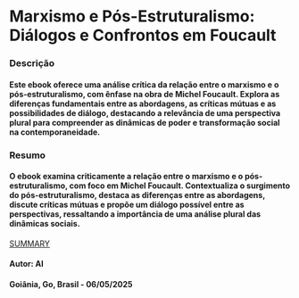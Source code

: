 
# Marxismo e Pós-Estruturalismo: Diálogos e Confrontos em Foucault


### Descrição 

#### Este ebook oferece uma análise crítica da relação entre o marxismo e o pós-estruturalismo, com ênfase na obra de Michel Foucault. Explora as diferenças fundamentais entre as abordagens, as críticas mútuas e as possibilidades de diálogo, destacando a relevância de uma perspectiva plural para compreender as dinâmicas de poder e transformação social na contemporaneidade.


### Resumo 

#### O ebook examina criticamente a relação entre o marxismo e o pós-estruturalismo, com foco em Michel Foucault. Contextualiza o surgimento do pós-estruturalismo, destaca as diferenças entre as abordagens, discute críticas mútuas e propõe um diálogo possível entre as perspectivas, ressaltando a importância de uma análise plural das dinâmicas sociais.


[SUMMARY](./SUMMARY.md)


#### Autor: AI

#### Goiânia, Go, Brasil - 06/05/2025
